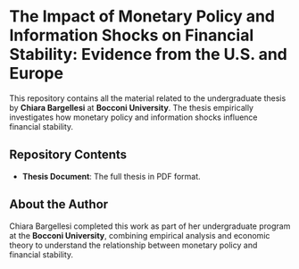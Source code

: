 # The Impact of Monetary Policy and Information Shocks on Financial Stability: Evidence from the U.S. and Europe 

This repository contains all the material related to the undergraduate thesis by **Chiara Bargellesi** at **Bocconi University**. The thesis empirically investigates how monetary policy and information shocks influence financial stability.

## Repository Contents
 
- **Thesis Document**: The full thesis in PDF format.  

## About the Author

Chiara Bargellesi completed this work as part of her undergraduate program at the **Bocconi University**, combining empirical analysis and economic theory to understand the relationship between monetary policy and financial stability.

